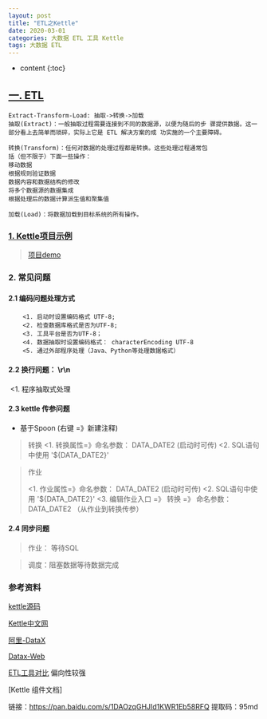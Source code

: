 ```yaml
---
layout: post
title: "ETL之Kettle"
date: 2020-03-01
categories: 大数据 ETL 工具 Kettle
tags: 大数据 ETL
---
```


* content
{:toc}

## [一. ETL](https://baike.baidu.com/item/ETL/1251949?fr=aladdin)

```
Extract-Transform-Load: 抽取->转换->加载
抽取(Extract)：一般抽取过程需要连接到不同的数据源，以便为随后的步 骤提供数据。这一部分看上去简单而琐碎，实际上它是 ETL 解决方案的成 功实施的一个主要障碍。

转换(Transform)：任何对数据的处理过程都是转换。这些处理过程通常包
括（但不限于）下面一些操作：
移动数据
根据规则验证数据
数据内容和数据结构的修改
将多个数据源的数据集成
根据处理后的数据计算派生值和聚集值

加载(Load)：将数据加载到目标系统的所有操作。
```

### [1. Kettle项目示例](http://www.kettle.net.cn/blog/category/demo/)

>  [项目demo](https://gitee.com/xushj/etl-demo)

### 2. 常见问题

#### 2.1 编码问题处理方式

```
	<1. 启动时设置编码格式 UTF-8;
	<2. 检查数据库格式是否为UTF-8;
	<3. 工具平台是否为UTF-8；
	<4. 数据抽取时设置编码格式： characterEncoding UTF-8
	<5. 通过外部程序处理（Java、Python等处理数据格式）
```

#### 2.2 换行问题： \r\n

​		<1. 程序抽取式处理

#### 2.3 kettle 传参问题

- 基于Spoon  (右键 =》新建注释)

> 转换
> <1. 转换属性=》命名参数： DATA_DATE2 (启动时可传)
> <2. SQL语句中使用 '${DATA_DATE2}'

> 作业
>
> <1. 作业属性=》命名参数： DATA_DATE2 (启动时可传)
> <2. SQL语句中使用 '${DATA_DATE2}'
> <3. 编辑作业入口 =》 转换 =》 命名参数： DATA_DATE2  （从作业到转换传参）

#### 2.4 同步问题

> 作业： 等待SQL

> 调度：阻塞数据等待数据完成





### 参考资料

[kettle源码](https://github.com/pentaho/pentaho-kettle)

[Kettle中文网](http://www.kettle.net.cn/category/demo)

[阿里-DataX](https://github.com/alibaba/DataX)

[Datax-Web](https://github.com/WeiYe-Jing/datax-web)

[ETL工具对比](https://www.cnblogs.com/DataPipeline2018/p/11131723.html)  偏向性较强

[Kettle 组件文档]

链接：https://pan.baidu.com/s/1DAOzqGHJId1KWR1Eb58RFQ 
提取码：95md 
